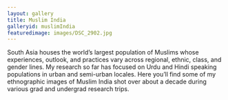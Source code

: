 ```yaml
---
layout: gallery
title: Muslim India
galleryid: muslimIndia
featuredimage: images/DSC_2902.jpg
---
```

South Asia houses the world’s largest population of Muslims whose experiences, outlook, and practices vary across regional, ethnic, class, and gender lines. My research so far has focused on Urdu and Hindi speaking populations in urban and semi-urban locales. Here you’ll find some of my ethnographic images of Muslim India shot over about a decade during various grad and undergrad research trips. 